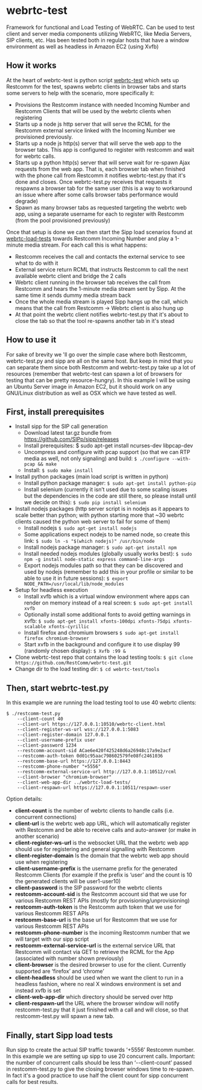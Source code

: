 # webrtc-test

Framework for functional and Load Testing of WebRTC. Can be used to test client and server media components utilizing WebRTC, like Media Servers, SIP clients, etc. Has been tested both in regular hosts that have a window environment as well as headless in Amazon EC2 (using Xvfb)

## How it works ##

At the heart of webrtc-test is python script [webrtc-test](https://github.com/RestComm/webrtc-test/tools/webrtc-test.py) which sets up Restcomm for the test, spawns webrtc clients in browser tabs and starts some servers to help with the scenario, more specifically it:
* Provisions the Restcomm instance with needed Incoming Number and Restcomm Clients that will be used by the webrtc clients when registering
* Starts up a node js http server that will serve the RCML for the Restcomm external service linked with the Incoming Number we provisioned previously. 
* Starts up a node js http(s) server that will serve the web app to the browser tabs. This app is configured to register with restcomm and wait for webrtc calls.
* Starts up a python http(s) server that will serve wait for re-spawn Ajax requests from the web app. That is, each browser tab when finished with the phone call from Restcomm it notifies webrtc-test.py that it's done and closes. Once webrtc-test.py receives that requests it respawns a browser tab for the same user (this is a way to workaround an issue where after some calls browser tabs performance would degrade)
* Spawn as many browser tabs as requested targeting the webrtc web app, using a separate username for each to register with Restcomm (from the pool provisioned previously)

Once that setup is done we can then start the Sipp load scenarios found at [webrtc-load-tests](https://github.com/RestComm/webrtc-test/webrtc-load-tests) towards Restcomm Incoming Number and play a 1-minute media stream. For each call this is what happens:
* Restcomm receives the call and contacts the external service to see what to do with it
* External service return RCML that instructs Restcomm to call the next available webrtc client and bridge the 2 calls
* Webrtc client running in the browser tab receives the call from Restcomm and hears the 1-minute media stream sent by Sipp. At the same time it sends dummy media stream back
* Once the whole media stream is played Sipp hangs up the call, which means that the call from Restcomm -> Webrtc client is also hung up
* At that point the webrtc client notifies webrtc-test.py that it's about to close the tab so that the tool re-spawns another tab in it's stead

## How to use it ##

For sake of brevity we 'll go over the simple case where both Restcomm, webrtc-test.py and sipp are all on the same host. But keep in mind that you can separate them since both Restcomm and webrtc-test.py take up a lot of resources (remember that webrtc-test can spawn a lot of browsers for testing that can be pretty resource-hungry). In this example I will be using an Ubuntu Server image in Amazon EC2, but it should work on any GNU/Linux distribution as well as OSX which we have tested as well.

## First, install prerequisites ##

* Install sipp for the SIP call generation
	* Download latest tar.gz bundle from https://github.com/SIPp/sipp/releases
	* Install prerequisites:
		$ sudo apt-get install ncurses-dev libpcap-dev
	* Uncompress and configure with pcap support (so that we can RTP media as well, not only signaling) and build: `$ ./configure --with-pcap && make`
	* Install: `$ sudo make install`
* Install python packages (main load script is written in python)
	* Install python package manager: `$ sudo apt-get install python-pip`
	* Install selenium (currently it isn’t used due to some scaling issues but the dependencies in the code are still there, so please install until we decide on this): `$ sudo pip install selenium`
* Install nodejs packages (http server script is in nodejs as it appears to scale better than python; with python starting more that ~30 webrtc clients caused the python web server to fail for some of them)
	* Install nodejs `$ sudo apt-get install nodejs`
	* Some applications expect nodejs to be named node, so create this link: `$ sudo ln -s "$(which nodejs)" /usr/bin/node`
	* Install nodejs package manager: `$ sudo apt-get install npm`
	* Install needed nodejs modules (globally usually works best): `$ sudo npm -g install node-static express command-line-args`
	* Export nodejs modules path so that they can be discovered and used by nodejs (remember to add this in your profile or similar to be able to use it in future sessions): `$ export NODE_PATH=/usr/local/lib/node_modules`
* Setup for headless execution
	* Install xvfb which is a virtual window environment where apps can render on memory instead of a real screen: `$ sudo apt-get install xvfb`
	* Optionally install some additional fonts to avoid getting warnings in xvfb: `$ sudo apt-get install xfonts-100dpi xfonts-75dpi xfonts-scalable xfonts-cyrillic`
	* Install firefox and chromium browsers `$ sudo apt-get install firefox chromium-browser`
	* Start xvfb in the background and configure it to use display 99 (randomly chosen display): `$ Xvfb :99 &`
* Clone webrtc-test repo that contains the load testing tools: `$ git clone https://github.com/RestComm/webrtc-test.git`
* Change dir to the load testing dir: `$ cd webrtc-test/tools`

## Then, start webrtc-test.py ##

In this example we are running the load testing tool to use 40 webrtc clients:

```
$ ./restcomm-test.py 
	--client-count 40 
	--client-url https://127.0.0.1:10510/webrtc-client.html 
	--client-register-ws-url wss://127.0.0.1:5083 
	--client-register-domain 127.0.0.1 
	--client-username-prefix user 
	--client-password 1234 
	--restcomm-account-sid ACae6e420f425248d6a26948c17a9e2acf 
	--restcomm-auth-token 0d01c95aac798602579fe08fc2461036  
	--restcomm-base-url https://127.0.0.1:8443 
	--restcomm-phone-number "+5556" 
	--restcomm-external-service-url http://127.0.0.1:10512/rcml 
	--client-browser "chromium-browser" 
	--client-web-app-dir ../webrtc-load-tests/ 
	--client-respawn-url https://127.0.0.1:10511/respawn-user
```

Option details:
* **client-count** is the number of webrtc clients to handle calls (i.e. concurrent connections)
* **client-url** is the webrtc web app URL, which will automatically register with Restcomm and be able to receive calls and auto-answer (or make in another scenario)
* **client-register-ws-url** is the websocket URL that the webrtc web app should use for registering and general signalling with Restcomm
* **client-register-domain** Is the domain that the webrtc web app should use when registering
* **client-username-prefix** is the username prefix for the generated Restcomm Clients (for example if the prefix is ‘user’ and the count is 10 the generated clients will be user1-user10)
* **client-password** is the SIP password for the webrtc clients
* **restcomm-account-sid** is the Restcomm account sid that we use for various Restcomm REST APIs (mostly for provisioning/unprovisioning)
* **restcomm-auth-token** is the Restcomm auth token that we use for various Restcomm REST APIs 
* **restcomm-base-url** is the base url for Restcomm that we use for various Restcomm REST APIs 
* **restcomm-phone-number** is the incoming Restcomm number that we will target with our sipp script
* **restcomm-external-service-url** is the external service URL that Restcomm will contact via GET to retrieve the RCML for the App (associated with number shown previously)
* **client-browser** is the desired browser to use for the client. Currently supported are ‘firefox’ and ‘chrome’
* **client-headless** should be used when we want the client to run in a headless fashion, where no real X windows environment is set and instead xvfb is set
* **client-web-app-dir** which directory should be served over http
* **client-respawn-url** the URL where the browser window will notify restcomm-test.py that it just finished with a call and will close, so that restcomm-test.py will spawn a new tab. 

## Finally, start Sipp load tests

Run sipp to create the actual SIP traffic towards ‘+5556’ Restcomm number. In this example we are setting up sipp to use 20 concurrent calls. Important: the number of concurrent calls should be less than ‘--client-count’ passed in restcomm-test.py to give the closing browser windows time to re-spawn. In fact it's a good practice to use half the client count for sipp concurrent calls for best results.

